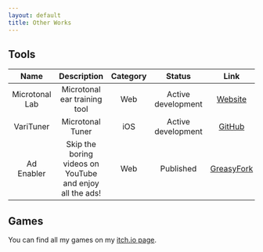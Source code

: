 ```yaml
---
layout: default
title: Other Works
---
```

## Tools

|      Name      |                       Description                        | Category |       Status       |                               Link                                |
| :------------: | :------------------------------------------------------: | :------: | :----------------: | :---------------------------------------------------------------: |
| Microtonal Lab |               Microtonal ear training tool               |   Web    | Active development |       [Website](https://aleksuuu.github.io/microtonal-lab/)       |
|   VariTuner    |                     Microtonal Tuner                     |   iOS    | Active development |          [GitHub](https://github.com/aleksuuu/VariTuner)          |
|   Ad Enabler   | Skip the boring videos on YouTube and enjoy all the ads! |   Web    |     Published      | [GreasyFork](https://greasyfork.org/en/scripts/483907-ad-enabler) |

## Games

You can find all my games on my [itch.io page](https://aleksuuu.itch.io/).